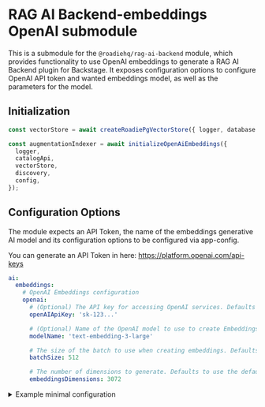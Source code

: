 # RAG AI Backend-embeddings OpenAI submodule

This is a submodule for the `@roadiehq/rag-ai-backend` module, which provides functionality to use OpenAI embeddings to generate a RAG AI Backend plugin for Backstage. It exposes configuration options to configure OpenAI API token and wanted embeddings model, as well as the parameters for the model.

## Initialization

```typescript
const vectorStore = await createRoadiePgVectorStore({ logger, database });

const augmentationIndexer = await initializeOpenAiEmbeddings({
  logger,
  catalogApi,
  vectorStore,
  discovery,
  config,
});
```

>

## Configuration Options

The module expects an API Token, the name of the embeddings generative AI model and its configuration options to be configured via app-config.

You can generate an API Token in here: https://platform.openai.com/api-keys

```yaml
ai:
  embeddings:
    # OpenAI Embeddings configuration
    openai:
      # (Optional) The API key for accessing OpenAI services. Defaults to process.env.OPENAI_API_KEY
      openAIApiKey: 'sk-123...'

      # (Optional) Name of the OpenAI model to use to create Embeddings. Defaults to text-embedding-3-large
      modelName: 'text-embedding-3-large'

      # The size of the batch to use when creating embeddings. Defaults to 512, max is 2048
      batchSize: 512

      # The number of dimensions to generate. Defaults to use the default value from the chosen model
      embeddingsDimensions: 3072
```

<details><summary>Example minimal configuration</summary>

```yaml
ai:
  embeddings:
    openAI: {} # uses env variable OPENAI_API_KEY for API key, model 'text-embedding-3-large' for embeddings creation model
```

</details>

